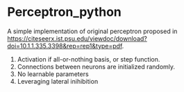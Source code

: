 # Perceptron_python

A simple implementation of original perceptron proposed in https://citeseerx.ist.psu.edu/viewdoc/download?doi=10.1.1.335.3398&rep=rep1&type=pdf. 
1. Activation if all-or-nothing basis, or step function.
2. Connections between neurons are initialized randomly.
3. No learnable parameters
4. Leveraging lateral inihibition
